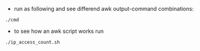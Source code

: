 - run as following and see differend awk output-command combinations:

`./cmd`

- to see how an awk script works run

`./ip_access_count.sh`
